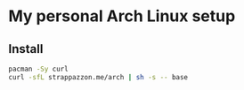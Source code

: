 # My personal Arch Linux setup

## Install

```bash
pacman -Sy curl
curl -sfL strappazzon.me/arch | sh -s -- base
```
